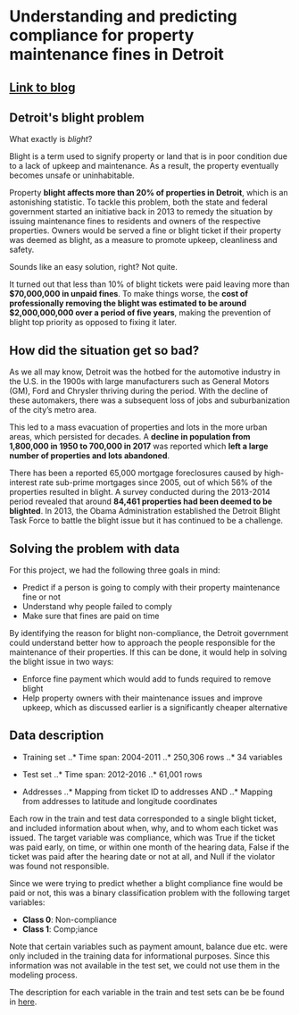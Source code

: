 # Understanding and predicting compliance for property maintenance fines in Detroit

## [Link to blog](http://thecraftofdata.com/2021/04/understanding-and-predicting-compliance-for-property-maintenance-fines-in-detroit)

## Detroit's blight problem

What exactly is *blight*?

Blight is a term used to signify property or land that is in poor condition due to a lack of upkeep and maintenance. As a result, the property eventually becomes unsafe or uninhabitable.

Property **blight affects more than 20% of properties in Detroit**, which is an astonishing statistic. To tackle this problem, both the state and federal government started an initiative back in 2013 to remedy the situation by issuing maintenance fines to residents and owners of the respective properties. Owners would be served a fine or blight ticket if their property was deemed as blight, as a measure to promote upkeep, cleanliness and safety.

Sounds like an easy solution, right? Not quite.

It turned out that less than 10% of blight tickets were paid leaving more than **$70,000,000 in unpaid fines**. To make things worse, the **cost of professionally removing the blight was estimated to be around $2,000,000,000 over a period of five years**, making the prevention of blight top priority as opposed to fixing it later.

## How did the situation get so bad?

As we all may know, Detroit was the hotbed for the automotive industry in the U.S. in the 1900s with large manufacturers such as General Motors (GM), Ford and Chrysler thriving during the period. With the decline of these automakers, there was a subsequent loss of jobs and suburbanization of the city’s metro area.

This led to a mass evacuation of properties and lots in the more urban areas, which persisted for decades. A **decline in population from 1,800,000 in 1950 to 700,000 in 2017** was reported which **left a large number of properties and lots abandoned**.

There has been a reported 65,000 mortgage foreclosures caused by high-interest rate sub-prime mortgages since 2005, out of which 56% of the properties resulted in blight. A survey conducted during the 2013-2014 period revealed that around **84,461 properties had been deemed to be blighted**. In 2013, the Obama Administration established the Detroit Blight Task Force to battle the blight issue but it has continued to be a challenge.

## Solving the problem with data

For this project, we had the following three goals in mind:

- Predict if a person is going to comply with their property maintenance fine or not
- Understand why people failed to comply
- Make sure that fines are paid on time

By identifying the reason for blight non-compliance, the Detroit government could understand better how to approach the people responsible for the maintenance of their properties. If this can be done, it would help in solving the blight issue in two ways:

- Enforce fine payment which would add to funds required to remove blight
- Help property owners with their maintenance issues and improve upkeep, which as discussed earlier is a significantly cheaper alternative

## Data description

* Training set
..* Time span: 2004-2011
..* 250,306 rows
..* 34 variables

* Test set
..* Time span: 2012-2016
..* 61,001 rows

* Addresses
..* Mapping from ticket ID to addresses AND
..* Mapping from addresses to latitude and longitude coordinates

Each row in the train and test data corresponded to a single blight ticket, and included information about when, why, and to whom each ticket was issued. The target variable was compliance, which was True if the ticket was paid early, on time, or within one month of the hearing data, False if the ticket was paid after the hearing date or not at all, and Null if the violator was found not responsible.

Since we were trying to predict whether a blight compliance fine would be paid or not, this was a binary classification problem with the following target variables:

* **Class 0**: Non-compliance
* **Class 1**: Comp;iance

Note that certain variables such as payment amount, balance due etc. were only included in the training data for informational purposes. Since this information was not available in the test set, we could not use them in the modeling process.

The description for each variable in the train and test sets can be be found in [here](https://github.com/saychelsea11/Predicting-Property-Maintenance-Fine-Payment/blob/master/Variables_description.txt).
